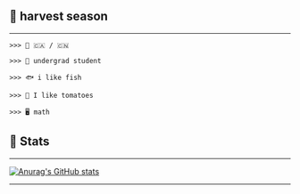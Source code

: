 ## 🌺 harvest season

---
```
>>> 💮 🇨🇦 / 🇨🇳

>>> 🔖 undergrad student

>>> 🐟 i like fish

>>> 🍅 I like tomatoes

>>> 🖥️ math
```
## 📓 Stats
---
[![Anurag's GitHub stats](https://github-readme-stats.vercel.app/api?username=serenntea&show_icons=true&theme=github_dark_dimmed&rank_icon=github&hide_title=true&line_height=30&locale=cn&card_width=1100px)](https://github.com/anuraghazra/github-readme-stats)

---
